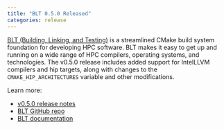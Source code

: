 ```yaml
---
title: "BLT 0.5.0 Released"
categories: release
---
```


[BLT (Building, Linking, and Testing)](https://github.com/LLNL/blt) is a streamlined CMake build system foundation for developing HPC software. BLT makes it easy to get up and running on a wide range of HPC compilers, operating systems, and technologies. The v0.5.0 release includes added support for IntelLLVM compilers and hip targets, along with changes to the `CMAKE_HIP_ARCHITECTURES` variable and other modifications.

Learn more:
- [v0.5.0 release notes](https://github.com/LLNL/blt/releases/tag/v0.5.0)
- [BLT GitHub repo](https://github.com/LLNL/blt)
- [BLT documentation](https://llnl-blt.readthedocs.io/en/develop/)
